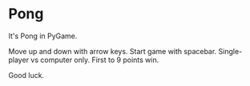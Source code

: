 # Pong

It's Pong in PyGame.

Move up and down with arrow keys. Start game with spacebar.
Single-player vs computer only. First to 9 points win.

Good luck.
